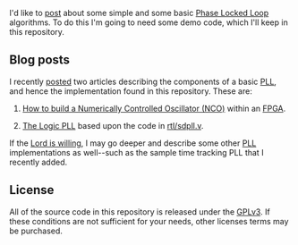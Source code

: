 I'd like to [post](http://zipcpu.com) about some simple and some basic
[Phase Locked Loop](https://en.wikipedia.org/wiki/Phase-locked_loop) algorithms.
To do this I'm going to need some demo code, which I'll keep in this repository.

## Blog posts

I recently [posted](http://zipcpu.com) two articles describing the components
of a basic [PLL](https://en.wikipedia.org/wiki/Phase-locked_loop), and hence
the implementation found in this repository.  These are:

1. [How to build a Numerically Controlled Oscillator (NCO)](http://zipcpu.com/dsp/2017/12/09/nco.html) within an [FPGA](https://en.wikipedia.org/wiki/Field-programmable_gate_array).

2. [The Logic PLL](http://zipcpu.com/dsp/2017/12/14/logic-pll.html) based upon the code in [rtl/sdpll.v](rtl/sdpll.v).

If the [Lord is
willing](https://www.blueletterbible.org/kjv/jas/4/15/), I may go deeper
and describe some other 
[PLL](https://en.wikipedia.org/wiki/Phase-locked_loop) implementations as
well--such as the sample time tracking PLL that I recently added.

## License

All of the source code in this repository is released under the
[GPLv3](https://www.gnu.org/licenses/gpl-3.0.en.html).  If these conditions
are not sufficient for your needs, other licenses terms may be purchased.
